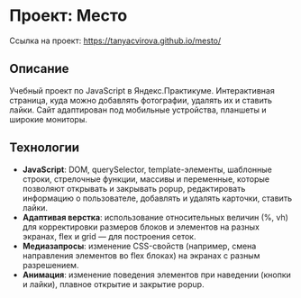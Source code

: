 # Проект: Место

Ссылка на проект: https://tanyacvirova.github.io/mesto/

## Описание

Учебный проект по JavaScript в Яндекс.Практикуме. Интерактивная страница, куда можно добавлять фотографии, удалять их и ставить лайки. Сайт адаптирован под мобильные устройства, планшеты и широкие мониторы.

## Технологии

* **JavaScript**: DOM, querySelector, template-элементы, шаблонные строки, стрелочные функции, массивы и переменные, которые позволяют открывать и закрывать popup, редактировать информацию о пользователе, добавлять и удалять карточки, ставить лайки.
* **Адаптивая верстка**: использование относительных величин (%, vh) для корректировки размеров блоков и элементов на разных экранах, flex и grid — для построения сеток.
* **Медиазапросы**: изменение CSS-свойств (например, смена направления элементов во flex блоках) на экранах с разным разрешением.
* **Анимация**: изменение поведения элементов при наведении (кнопки и лайки), плавное открытие и закрытие popup.
